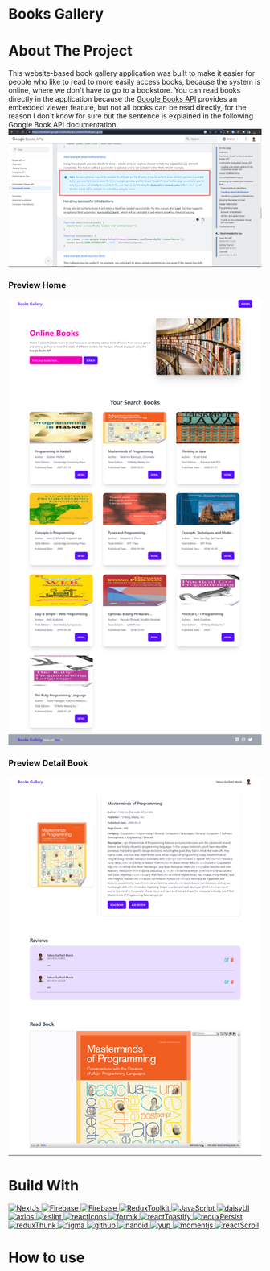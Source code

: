 # Books Gallery

# About The Project

This website-based book gallery application was built to make it easier for people who like to read to more easily access books, because the system is online, where we don't have to go to a bookstore. You can read books directly in the application because the <a href="https://developers.google.com/books/docs/v1/getting_started" target="blank">Google Books API</a> provides an embedded viewer feature, but not all books can be read directly, for the reason I don't know for sure but the sentence is explained in the following Google Book API documentation.
![PREVIEW-HOME!](/public/assets/image/embed-viewer-issue.png)

### Preview Home

![PREVIEW-HOME!](/public/assets/image/preview-home.png)

### Preview Detail Book

![PREVIEW-DETAIL-BOOK!](/public/assets/image/preview-detail-book-with-embed-book.png)

# Build With

<a href="https://nextjs.org/docs" target="_blank"><img alt="NextJs" src="https://img.shields.io/badge/NextJS-white.svg?logo=next.js&logoColor=black">
</a>
<a href="https://firebase.google.com" target="_blank"><img alt="Firebase" src="https://img.shields.io/badge/Firebase-blue.svg?logo=firebase&logoColor=orange">
</a>
<a href="https://developers.google.com/books" target="_blank"><img alt="Firebase" src="https://img.shields.io/badge/Books%20API-success.svg?logo=google&logoColor=informational">
</a>
<a href="https://redux-toolkit.js.org/introduction/getting-started" target="_blank"><img alt="ReduxToolkit" src="https://img.shields.io/badge/Redux%20Toolkit-black.svg?logo=redux&logoColor=blueviolet">
</a>
<a href="https://id.wikipedia.org/wiki/JavaScript" target="_blank"><img alt="JavaScript" src="https://img.shields.io/badge/Javascript-black.svg?logo=javascript&logoColor=yellow">
</a>
<a href="https://daisyui.com/" target="_blank"><img alt="daisyUI" src="https://img.shields.io/badge/daisy%20UI-white.svg?logo=daisyui&logoColor=blueviolet">
</a>
<a href="https://axios-http.com/docs/intro" target="_blank"><img alt="axios" src="https://img.shields.io/badge/axios-white.svg?logo=axios&logoColor=blueviolet">
</a>
<a href="https://eslint.org/" target="_blank"><img alt="eslint" src="https://img.shields.io/badge/eslint-white.svg?logo=eslint&logoColor=blueviolet">
</a>
<a href="https://react-icons.github.io/react-icons/" target="_blank"><img alt="reactIcons" src="https://img.shields.io/badge/React%20Icons-white.svg?logo=react&logoColor=blue">
</a>
<a href="https://formik.org/" target="_blank"><img alt="formik" src="https://img.shields.io/badge/formik-blueviolet.svg?logo=formik&logoColor=blueviolet">
</a>
<a href="https://formik.org/" target="_blank"><img alt="reactToastify" src="https://img.shields.io/badge/React%20Toastify-white.svg?logo=react&logoColor=blue">
</a>
<a href="https://redux-toolkit.js.org/introduction/getting-started" target="_blank"><img alt="reduxPersist" src="https://img.shields.io/badge/Redux%20Persist-black.svg?logo=redux&logoColor=blueviolet">
</a>
<a href="https://redux-toolkit.js.org/introduction/getting-started" target="_blank"><img alt="reduxThunk" src="https://img.shields.io/badge/Redux%20Thunk-white.svg?logo=redux&logoColor=blue">
</a>
<a href="https://www.figma.com/" target="_blank"><img alt="figma" src="https://img.shields.io/badge/Figma-blueviolet.svg?logo=figma&logoColor=white">
</a>
<a href="https://github.com/" target="_blank"><img alt="github" src="https://img.shields.io/badge/Figma-black.svg?logo=github&logoColor=white">
</a>
<a href="https://github.com/ai/nanoid" target="_blank"><img alt="nanoid" src="https://img.shields.io/badge/nanoid-white.svg?logo=nanoid&logoColor=white">
</a>
<a href="https://github.com/jquense/yup" target="_blank"><img alt="yup" src="https://img.shields.io/badge/yup-white.svg?logo=yup&logoColor=white">
</a>
<a href="https://momentjs.com/" target="_blank"><img alt="momentjs" src="https://img.shields.io/badge/momentjs-white.svg?logo=momentjs&logoColor=white">
</a>
<a href="https://github.com/fisshy/react-scroll" target="_blank"><img alt="reactScroll" src="https://img.shields.io/badge/React%20Scroll-white.svg?logo=react&logoColor=blue">
</a>

# How to use

<!-- ## Preview home after search the books -->

<!-- ![PREVIEW-HOME!](/public/assets/image/preview-search.png) -->

<!-- ## Preview detail book with embed book -->

<!-- ![PREVIEW-HOME!](/public/assets/image/preview-detail-book-with-embed-book.png) -->
